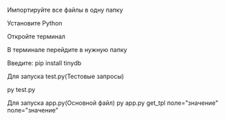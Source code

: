 Импортируйте все файлы в одну папку

Установите Python

Откройте терминал

В терминале перейдите в нужную папку

Введите:
pip install tinydb

Для запуска test.py(Тестовые запросы)

py test.py

Для запуска app.py(Основной файл)
py app.py get_tpl поле="значение" поле="значение"
